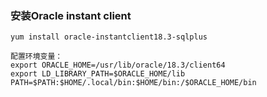 
### 安装Oracle instant client
```
yum install oracle-instantclient18.3-sqlplus

配置环境变量：
export ORACLE_HOME=/usr/lib/oracle/18.3/client64
export LD_LIBRARY_PATH=$ORACLE_HOME/lib
PATH=$PATH:$HOME/.local/bin:$HOME/bin:/$ORACLE_HOME/bin

```

